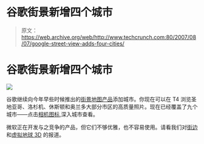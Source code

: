 # 谷歌街景新增四个城市

> 原文：<https://web.archive.org/web/http://www.techcrunch.com:80/2007/08/07/google-street-view-adds-four-cities/>

# 谷歌街景新增四个城市

![](img/c21caf8a793b6e21637827c06eaa8db1.png)

谷歌继续向今年早些时候推出的[街景地图产品](https://web.archive.org/web/20211027144724/http://www.beta.techcrunch.com/2007/05/29/google-maps-now-with-360-streetside-views/)添加城市。你现在可以在 T4 浏览圣地亚哥、洛杉机、休斯顿和奥兰多大部分市区的高质量照片。现在已经覆盖了九个城市——点击[相机图标](https://web.archive.org/web/20211027144724/http://maps.google.com/maps?f=q&hl=en&ie=UTF8&ll=37.09024,-95.712891&spn=47.167389,92.8125&z=4&om=1&layer=c&utm_campaign=en&utm_source=en-ha-na-us-google-svn&utm_medium=ha),深入城市查看。

微软正在开发与之竞争的产品，但它们不够优雅，也不容易使用。请看我们对[街边](https://web.archive.org/web/20211027144724/http://www.beta.techcrunch.com/2006/02/28/killer-new-livecom-service-street-side/)和[虚拟地球 3D](https://web.archive.org/web/20211027144724/http://www.beta.techcrunch.com/2006/11/06/microsoft-virtual-earth-now-in-3d-and-with-billboards/) 的报道。